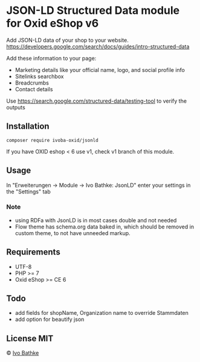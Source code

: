 # JSON-LD Structured Data module for Oxid eShop v6

Add JSON-LD data of your shop to your website.
https://developers.google.com/search/docs/guides/intro-structured-data

Add these information to your page:

- Marketing details like your official name, logo, and social profile info
- Sitelinks searchbox
- Breadcrumbs
- Contact details

Use https://search.google.com/structured-data/testing-tool
to verify the outputs

## Installation

    composer require ivoba-oxid/jsonld

If you have OXID eshop < 6 use v1, check v1 branch of this module.

## Usage
In "Erweiterungen -> Module -> Ivo Bathke: JsonLD" enter your settings in the "Settings" tab

### Note
  - using RDFa with JsonLD is in most cases double and not needed
  - Flow theme has schema.org data baked in, which should be removed in custom theme,
    to not have unneeded markup.

## Requirements
- UTF-8
- PHP >= 7
- Oxid eShop >= CE 6

## Todo
- add fields for shopName, Organization name to override Stammdaten
- add option for beautify json

## License MIT

© [Ivo Bathke](https://oxid.ivo-bathke.name)

